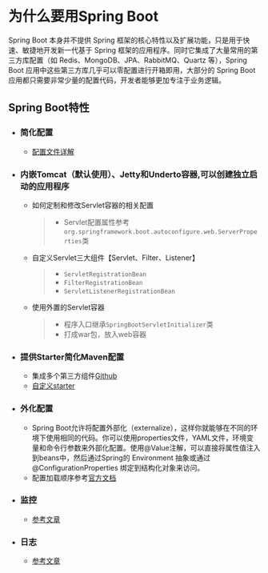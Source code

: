 
# 为什么要用Spring Boot
Spring Boot 本身并不提供 Spring 框架的核心特性以及扩展功能，只是用于快速、敏捷地开发新一代基于 Spring 框架的应用程序。同时它集成了大量常用的第三方库配置（如 Redis、MongoDB、JPA、RabbitMQ、Quartz 等），Spring Boot 应用中这些第三方库几乎可以零配置进行开箱即用，大部分的 Spring Boot 应用都只需要非常少量的配置代码，开发者能够更加专注于业务逻辑。<br>
## Spring Boot特性
- ### 简化配置
	- [配置文件详解](http://blog.didispace.com/springbootproperties/)
- ### 内嵌Tomcat（默认使用）、Jetty和Underto容器,可以创建独立启动的应用程序
	- 如何定制和修改Servlet容器的相关配置
 		> - Servlet配置属性参考``org.springframework.boot.autoconfigure.web.ServerProperties``类
 	- 自定义Servlet三大组件【Servlet、Filter、Listener】
    	> - ``ServletRegistrationBean``
		> - ``FilterRegistrationBean``
		> - ``ServletListenerRegistrationBean``
	- 使用外置的Servlet容器
    	> - 程序入口继承``SpringBootServletInitializer``类
 		> - 打成war包，放入web容器
- ### 提供Starter简化Maven配置
	- 集成多个第三方组件[Github](https://github.com/spring-projects/spring-boot/tree/v1.5.4.RELEASE/spring-boot-starters)
	- [自定义starter](https://github.com/wangboliang/customize-spring-boot-starter/blob/master/README.md)
- ### 外化配置
	- Spring Boot允许将配置外部化（externalize），这样你就能够在不同的环境下使用相同的代码。你可以使用properties文件，YAML文件，环境变量和命令行参数来外部化配置。使用@Value注解，可以直接将属性值注入到beans中，然后通过Spring的 Environment 抽象或通过 @ConfigurationProperties 绑定到结构化对象来访问。
	- 配置加载顺序参考[官方文档](https://docs.spring.io/spring-boot/docs/1.5.9.RELEASE/reference/htmlsingle/#boot-features-external-config)
- ### 监控
	- [参考文章](http://www.ityouknow.com/springboot/2018/02/06/spring-boot-actuator.html)
- ### 日志
	- [参考文章](https://blog.csdn.net/Inke88/article/details/75007649)


